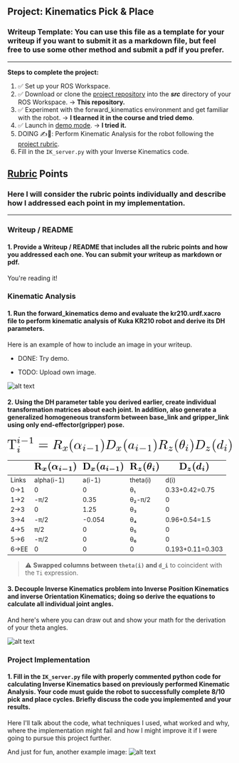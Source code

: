 ## Project: Kinematics Pick & Place
### Writeup Template: You can use this file as a template for your writeup if you want to submit it as a markdown file, but feel free to use some other method and submit a pdf if you prefer.

---


**Steps to complete the project:**

1. ✅ Set up your ROS Workspace.
2. ✅ Download or clone the [project repository](https://github.com/udacity/RoboND-Kinematics-Project) into the ***src*** directory of your ROS Workspace.
  → **This repository.**
3. ✅ Experiment with the forward_kinematics environment and get familiar with the robot.
  → **I tlearned it in the course and tried demo**.
4. ✅ Launch in [demo mode](https://classroom.udacity.com/nanodegrees/nd209/parts/7b2fd2d7-e181-401e-977a-6158c77bf816/modules/8855de3f-2897-46c3-a805-628b5ecf045b/lessons/91d017b1-4493-4522-ad52-04a74a01094c/concepts/ae64bb91-e8c4-44c9-adbe-798e8f688193).
  → **I tried it.**
5. DOING ✍️🤔: Perform Kinematic Analysis for the robot following the [project rubric](https://review.udacity.com/#!/rubrics/972/view).
6. Fill in the `IK_server.py` with your Inverse Kinematics code. 


[//]: # (Image References)

[image1]: ./misc_images/misc1.png
[image2]: ./misc_images/misc3.png
[image3]: ./misc_images/misc2.png
[Rx]: ./misc_images/R_x(alpha_{i-1}).png
[Dx]: ./misc_images/D_x(a_{i-1}).png
[Rz]: ./misc_images/R_z(theta_i).png
[Dz]: ./misc_images/D_z(d_i).png
[Ti-eq00]: ./misc_images/Ti-eq00.png "T^{i-1}_{i}=R_x(\alpha_{i-1}) D_x(a_{i-1}) R_z(\theta_i) D_z(d_i)"

## [Rubric](https://review.udacity.com/#!/rubrics/972/view) Points
### Here I will consider the rubric points individually and describe how I addressed each point in my implementation.  

---
### Writeup / README

#### 1. Provide a Writeup / README that includes all the rubric points and how you addressed each one.  You can submit your writeup as markdown or pdf.  

You're reading it!

### Kinematic Analysis
#### 1. Run the forward_kinematics demo and evaluate the kr210.urdf.xacro file to perform kinematic analysis of Kuka KR210 robot and derive its DH parameters.

Here is an example of how to include an image in your writeup.

* DONE: Try demo.

* TODO: Upload own image.

![alt text][image1]

#### 2. Using the DH parameter table you derived earlier, create individual transformation matrices about each joint. In addition, also generate a generalized homogeneous transform between base_link and gripper_link using only end-effector(gripper) pose.

![Ti-eq00]

|     | ![Rx]      | ![Dx]  | ![Rz]    | ![Dz]
---   | ---        | ---    | ---      | ---
Links | alpha(i-1) | a(i-1) | theta(i) | d(i)
0->1  | 0          | 0      | θ₁       | 0.33+0.42=0.75
1->2  | -π/2       | 0.35   | θ₂-π/2   | 0
2->3  | 0          | 1.25   | θ₃       | 0
3->4  | -π/2       | -0.054 | θ₄       | 0.96+0.54=1.5
4->5  | π/2        | 0      | θ₅       | 0
5->6  | -π/2       | 0      | θ₆       | 0
6->EE | 0          | 0      | 0        | 0.193+0.11=0.303

> ⚠ **Swapped columns between `theta(i)` and `d_i`** to coincident with the `Ti` expression.

#### 3. Decouple Inverse Kinematics problem into Inverse Position Kinematics and inverse Orientation Kinematics; doing so derive the equations to calculate all individual joint angles.

And here's where you can draw out and show your math for the derivation of your theta angles. 

![alt text][image2]

### Project Implementation

#### 1. Fill in the `IK_server.py` file with properly commented python code for calculating Inverse Kinematics based on previously performed Kinematic Analysis. Your code must guide the robot to successfully complete 8/10 pick and place cycles. Briefly discuss the code you implemented and your results. 


Here I'll talk about the code, what techniques I used, what worked and why, where the implementation might fail and how I might improve it if I were going to pursue this project further.  


And just for fun, another example image:
![alt text][image3]


